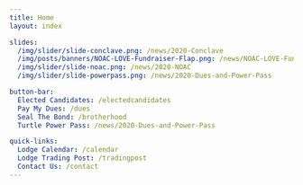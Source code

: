 ```yaml
---
title: Home
layout: index

slides:
  /img/slider/slide-conclave.png: /news/2020-Conclave
  /img/posts/banners/NOAC-LOVE-Fundraiser-Flap.png: /news/NOAC-LOVE-Fundraiser-Flap
  /img/slider/slide-noac.png: /news/2020-NOAC
  /img/slider/slide-powerpass.png: /news/2020-Dues-and-Power-Pass

button-bar:
  Elected Candidates: /electedcandidates
  Pay My Dues: /dues
  Seal The Bond: /brotherhood
  Turtle Power Pass: /news/2020-Dues-and-Power-Pass

quick-links:
  Lodge Calendar: /calendar
  Lodge Trading Post: /tradingpost
  Contact Us: /contact
---
```

